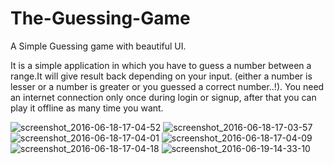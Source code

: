 # The-Guessing-Game
A Simple Guessing game with beautiful UI. 

 It is a simple application in which you have to guess a number between a range.It will give result back depending on your input. (either a number is lesser or a number is greater or you guessed a correct number..!).
 You need an internet connection only once during login or signup, after that you can play it offline as many time you want.
 
![screenshot_2016-06-18-17-04-52](https://cloud.githubusercontent.com/assets/16496436/16546822/b3851f00-4174-11e6-8be3-bf13769bf960.png)
![screenshot_2016-06-18-17-03-57](https://cloud.githubusercontent.com/assets/16496436/16546834/2ef73c2c-4175-11e6-96d2-9cf615365089.png)
![screenshot_2016-06-18-17-04-01](https://cloud.githubusercontent.com/assets/16496436/16546835/34463552-4175-11e6-8487-ac2960780f32.png)
![screenshot_2016-06-18-17-04-09](https://cloud.githubusercontent.com/assets/16496436/16546838/3acb4700-4175-11e6-8048-1e60cb9b1e59.png)
![screenshot_2016-06-18-17-04-18](https://cloud.githubusercontent.com/assets/16496436/16546840/3f63fd98-4175-11e6-94b9-fc94018cbba9.png)
![screenshot_2016-06-19-14-33-10](https://cloud.githubusercontent.com/assets/16496436/16546841/421db1e6-4175-11e6-993f-c2baec4d282c.png)

